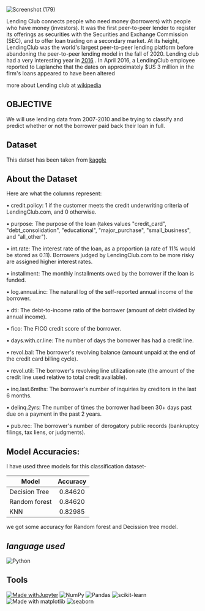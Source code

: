 ![Screenshot (179)](https://user-images.githubusercontent.com/86251750/133406846-9c08e20f-ee2d-45b3-ac95-25bd089c4717.png)

Lending Club connects people who need money (borrowers) with people who have money (investors).  It was the first peer-to-peer lender to register its offerings as securities with the Securities and Exchange Commission (SEC), and to offer loan trading on a secondary market. At its height, LendingClub was the world's largest peer-to-peer lending platform before abandoning the peer-to-peer lending model in the fall of 2020. Lending club had a very interesting year in [2016](https://en.wikipedia.org/wiki/LendingClub#2016) . In April 2016, a LendingClub employee reported to Laplanche that the dates on approximately $US 3 million in the firm's loans appeared to have been altered


more about Lending club at [wikipedia](https://en.wikipedia.org/wiki/LendingClub)

**OBJECTIVE**
--------------------------
We will use lending data from 2007-2010 and be trying to classify and predict whether or not the borrower paid back their loan in full. 

**Dataset**
---------------------------
This datset has been taken from [kaggle](https://www.kaggle.com/wendykan/lending-club-loan-data)

**About the Dataset**
--------------------------
Here are what the columns represent:

• credit.policy: 1 if the customer meets the credit underwriting criteria of LendingClub.com, and 0 otherwise.

• purpose: The purpose of the loan (takes values "credit_card", "debt_consolidation", "educational", "major_purchase", "small_business", and "all_other").

• int.rate: The interest rate of the loan, as a proportion (a rate of 11% would be stored as 0.11). Borrowers judged by LendingClub.com to be more risky are assigned higher interest rates.

• installment: The monthly installments owed by the borrower if the loan is funded.

• log.annual.inc: The natural log of the self-reported annual income of the borrower.

• dti: The debt-to-income ratio of the borrower (amount of debt divided by annual income).

• fico: The FICO credit score of the borrower.

• days.with.cr.line: The number of days the borrower has had a credit line.

• revol.bal: The borrower's revolving balance (amount unpaid at the end of the credit card billing cycle).

• revol.util: The borrower's revolving line utilization rate (the amount of the credit line used relative to total credit available).

• inq.last.6mths: The borrower's number of inquiries by creditors in the last 6 months.

• delinq.2yrs: The number of times the borrower had been 30+ days past due on a payment in the past 2 years.

• pub.rec: The borrower's number of derogatory public records (bankruptcy filings, tax liens, or judgments).

**Model Accuracies:**
-------------------------
I have used three models for this classification dataset-

| Model        | Accuracy       |
| ------------- |:-------------:|
| Decision Tree | 0.84620       |
| Random forest | 0.84620       |  
| KNN           | 0.82985       | 

we got some accuracy for Random forest and Decission tree model.

***language used***
--------------------------
![Python](https://img.shields.io/badge/python-3670A0?style=for-the-badge&logo=python&logoColor=ffdd54)

**Tools**
-----------------------
[![Made withJupyter](https://img.shields.io/badge/Made%20with-Jupyter-orange?style=for-the-badge&logo=Jupyter)](https://jupyter.org/try)    ![NumPy](https://img.shields.io/badge/numpy-%23013243.svg?style=for-the-badge&logo=numpy&logoColor=white)   ![Pandas](https://img.shields.io/badge/pandas-%23150458.svg?style=for-the-badge&logo=pandas&logoColor=white)   ![scikit-learn](https://img.shields.io/badge/scikit--learn-%23F7931E.svg?style=for-the-badge&logo=scikit-learn&logoColor=white)  ![Made with matplotlib](https://user-images.githubusercontent.com/86251750/132984208-76ce70c7-816d-4f72-9c9f-90073a70310f.png)  ![seaborn](https://user-images.githubusercontent.com/86251750/132984253-32c04192-989f-4ebd-8c46-8ad1a194a492.png)



